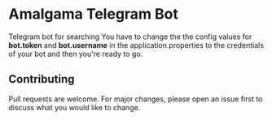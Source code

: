 # Amalgama Telegram Bot
Telegram bot for searching 
You have to change the the config values for 
**bot.token** and **bot.username** 
in the application.properties to the credentials of your bot and then you're ready to go.

## Contributing
Pull requests are welcome. For major changes, please open an issue first to discuss what you would like to change.
